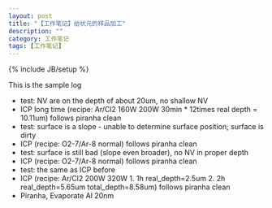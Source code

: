 ```yaml
---
layout: post
title: "【工作笔记】给状元的样品加工"
description: ""
category: 工作笔记
tags: [工作笔记]
---
```

{% include JB/setup %}

This is the sample log

* test: NV are on the depth of about 20um, no shallow NV 
* ICP long time (recipe: Ar/Cl2 160W 200W 30min * 12times real depth = 10.11um) follows piranha clean
* test: surface is a slope - unable to determine surface position; surface is dirty
* ICP (recipe: O2-7/Ar-8 normal) follows piranha clean
* test: surface is still bad (slope even broader), no NV in proper depth
* ICP (recipe: O2-7/Ar-8 normal) follows piranha clean
* test: the same as ICP before
* ICP (recipe: Ar/Cl2 200W 320W 1. 1h real_depth=2.5um 2. 2h real_depth=5.65um total_depth=8.58um) follows piranha clean
* Piranha, Evaporate Al 20nm
